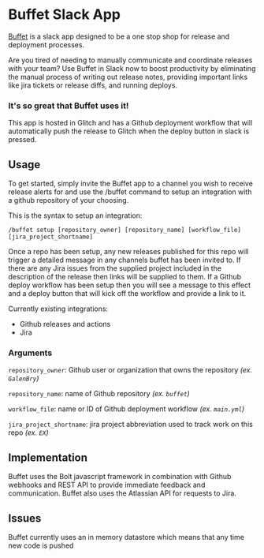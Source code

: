 # Buffet Slack App
[Buffet](https://github.com/GalenBry/buffet) is a slack app designed to be a one stop shop for release and deployment processes.

Are you tired of needing to manually communicate and coordinate releases with your team?
Use Buffet in Slack now to boost productivity by eliminating the manual process of writing out
release notes, providing important links like jira tickets or release diffs, and running deploys.

### __It's so great that Buffet uses it!__

This app is hosted in Glitch and has a Github deployment workflow that will automatically push the release
to Glitch when the deploy button in slack is pressed.

## Usage
To get started, simply invite the Buffet app to a channel you wish to receive release alerts for and
use the /buffet command to setup an integration with a github repository of your choosing.

This is the syntax to setup an integration:

`/buffet setup [repository_owner] [repository_name] [workflow_file] [jira_project_shortname]`

Once a repo has been setup, any new releases published for this repo will trigger a detailed message
in any channels buffet has been invited to. If there are any Jira issues from the supplied project included
in the description of the release then links will be supplied to them. If a Github deploy workflow has been 
setup then you will see a message to this effect and a deploy button that will kick off the workflow and provide 
a link to it.

Currently existing integrations:
- Github releases and actions
- Jira

### Arguments

`repository_owner`: Github user or organization that owns the repository *(ex. `GalenBry`)*

`repository_name`: name of Github repository *(ex. `buffet`)*

`workflow_file`: name or ID of Github deployment workflow *(ex. `main.yml`)*

`jira_project_shortname`: jira project abbreviation used to track work on this repo *(ex. `EX`)*


## Implementation
Buffet uses the Bolt javascript framework in combination with Github webhooks and REST API to provide immediate feedback and communication.
Buffet also uses the Atlassian API for requests to Jira.

## Issues
Buffet currently uses an in memory datastore which means that any time new code is pushed
